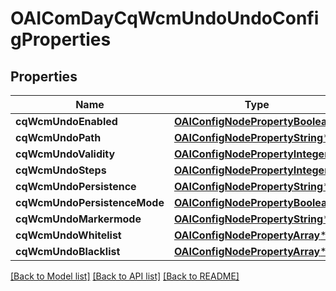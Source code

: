 # OAIComDayCqWcmUndoUndoConfigProperties

## Properties
Name | Type | Description | Notes
------------ | ------------- | ------------- | -------------
**cqWcmUndoEnabled** | [**OAIConfigNodePropertyBoolean***](OAIConfigNodePropertyBoolean.md) |  | [optional] 
**cqWcmUndoPath** | [**OAIConfigNodePropertyString***](OAIConfigNodePropertyString.md) |  | [optional] 
**cqWcmUndoValidity** | [**OAIConfigNodePropertyInteger***](OAIConfigNodePropertyInteger.md) |  | [optional] 
**cqWcmUndoSteps** | [**OAIConfigNodePropertyInteger***](OAIConfigNodePropertyInteger.md) |  | [optional] 
**cqWcmUndoPersistence** | [**OAIConfigNodePropertyString***](OAIConfigNodePropertyString.md) |  | [optional] 
**cqWcmUndoPersistenceMode** | [**OAIConfigNodePropertyBoolean***](OAIConfigNodePropertyBoolean.md) |  | [optional] 
**cqWcmUndoMarkermode** | [**OAIConfigNodePropertyString***](OAIConfigNodePropertyString.md) |  | [optional] 
**cqWcmUndoWhitelist** | [**OAIConfigNodePropertyArray***](OAIConfigNodePropertyArray.md) |  | [optional] 
**cqWcmUndoBlacklist** | [**OAIConfigNodePropertyArray***](OAIConfigNodePropertyArray.md) |  | [optional] 

[[Back to Model list]](../README.md#documentation-for-models) [[Back to API list]](../README.md#documentation-for-api-endpoints) [[Back to README]](../README.md)


